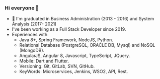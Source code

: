 ### Hi everyone 👋

- 🔭 I'm graduated in Business Administration (2013 - 2016) and System Analysis (2017- 2021)
- I've been working as a Full Stack Developer since 2019.
- Experiences with: 
    * Java 8+, Spring Framework, NodeJS, Python.
    * Relational Database (PostgreSQL, ORACLE DB, Mysql) and NoSQL (MongoDB).
    * AngularJS, Angular 8, Javascript, TypeScript, JQuery.
    * Mobile: Dart and Flutter.
    * Versioning: Git, GitLab, SVN, GitHub.
    * KeyWords: Microservices, Jenkins, WSO2, API, Rest.
   
 

